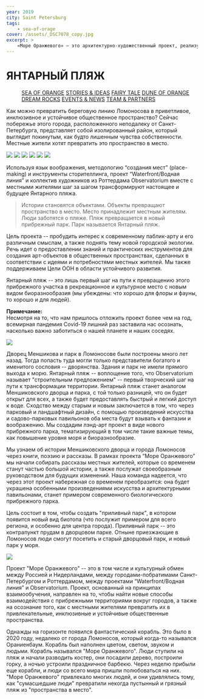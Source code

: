 ```yaml
---
year: 2019
city: Saint Petersburg
tags:
    - sea-of-orage
cover: /assets/_DSC7078_copy.jpg
excerpt: >
    «Море Оранжевого» — это архитектурно-художественный проект, реализуемый командой проекта «Waterfront/ Водная линия» совместно с партнерами из голландского архитектурного бюро Observatorium (Роттердам). Проект, нацеленный на интеграцию паблик-арт в общественные пространства, основан на идеях ко-дизайна и плэйсмэйкинга, поэтому главной его особенностью является сотрудничество с местными жителями, их вовлечение в процесс планирования и создания арт-объекта.
---
```


# ЯНТАРНЫЙ ПЛЯЖ

<Menu>
<a href="/sea-of-orange">SEA OF ORANGE</a>
<a href="/sea-of-orange/stories-and-ideas">STORIES & IDEAS</a>
<a href="/sea-of-orange/fairytale">FAIRY TALE</a>
<a href="/sea-of-orange/dune-of-orange">DUNE OF ORANGE</a>
<a href="/sea-of-orange/dreamrocks">DREAM ROCKS</a>
<a href="/sea-of-orange/events-and-news">EVENTS & NEWS</a>
<a href="/sea-of-orange/team-and-partners">TEAM & PARTNERS</a>
</Menu>

Как можно превратить береговую линию Ломоносова в приветливое, инклюзивное и устойчивое общественное пространство? Сейчас побережье этого города, расположенного неподалеку от Санкт-Петербурга, представляет собой изолированный район, который выглядит покинутым, как будто лишенным чувства собственности. Местные жители хотят превратить это пространство в место.

<Carousel>
<img src="/assets/sea-of-orange/sorange_1_1.jpg"/>
<img src="/assets/sea-of-orange/sorange_1_2.jpg"/>
<img src="/assets/sea-of-orange/sorange_1_3.jpg"/>
<img src="/assets/sea-of-orange/sorange_1_4.jpg"/>
<img src="/assets/sea-of-orange/sorange_1_5.jpg"/>
<img src="/assets/sea-of-orange/sorange_1_6.jpg"/>
</Carousel>

Используя язык воображения, методологию “создания мест” (place-making) и инструменты сторителлинга, проект “Waterfront/Водная линия” и коллектив художников из Роттердама Observatorium вместе с местными жителями шаг за шагом трансформируют настоящее и будущее Янтарного пляжа.

> Истории становятся объектами.
> Объекты превращают пространство в место.
> Место принадлежит местным жителям.
> Люди заботятся о пляже.
> Пляж превращается в новый прибрежный парк.
> Парк называется Янтарный пляж.

Цель проекта -- пробудить интерес к современному паблик-арту и его различным смыслам, а также поднять тему новой городской экологии. Речь идет о предоставлении знаний и практических инструментов для создания арт-объектов в общественных пространствах, сделанных в соответствии с идеями и потребностями местных жителей. Мы также поддерживаем Цели ООН в области устойчивого развития.

Янтарный пляж -- это лишь первый шаг на пути к превращению этого прибрежного участка в рекреационное и культурное место с новым видом биоразнообразия (мы убеждены: что хорошо для флоры и фауны, то хорошо и для людей).

**Примечание:**<br/>
Несмотря на то, что нам пришлось отложить проект более чем на год, всемирная пандемия Covid-19 лишний раз заставила нас осознать, насколько важно заботиться о нашей планете и наших соседях.

![](/assets/sea-of-orange/sorange_1_I3.jpg)

Дворец Меншикова и парк в Ломоносове были построены много лет назад. Тогда попасть туда могли только представители богатого и именитого сословия -- дворянства. Здания и парк не имели прямого выхода к морю. Янтарный пляж -- воплощение того, что Observatorium называет "строительным предложением" -- первый творческий шаг на пути к трансформации территории.
Янтарный пляж станет аналогом Меншиковского дворца и парка, с той только разницей, что он будет открыт для всех, а также будет предоставлять быстрый и легкий доступ к воде. Сходство между старым и новым заключается в том, что через парковый и ландшафтный дизайн, с помощью произведений искусства и садово-парковых павильонов оба места будут взывать к фантазии и воображению. Мы создадим лэнд-арт проект в виде нового прибрежного парка, тематизирующий в том числе такие важные темы, как повышение уровня моря и биоразнообразие.

Мы узнаем об истории Меншиковского дворца и города Ломоносов через книги, поэзию и рассказы. В рамках проекта “Море Оранжевого” мы начали собирать рассказы местных жителей, которые со временем станут частью большой истории, а также послужат своеобразным руководством для будущих изменений. Наша команда надеется, что через этот проект набережная со временем преобразится: она будет украшена особенными произведениями искусства и архитектурными павильонами, станет примером современного биологического прибрежного парка.

Цель состоит в том, чтобы создать "приливный парк", в котором появится новый вид биотопа (что послужит примером для всего региона, и особенно для центра города). Приливный парк -- это контрапункт прудам в дворцовом парке. Отныне приезжающие в Ломоносов люди смогут посетить и старый дворцовый парк, и новый парк у моря.

![](/assets/sea-of-orange/sorange_1_I0.jpg)

Проект "Море Оранжевого" -- это в том числе и культурный обмен между Россией и Нидерландами, между городами-побратимами Санкт-Петербургом и Роттердамом, между проектами “Waterfront/Водная линия” и Observatorium. Проект, основанный на принципах взаимообучения, направлен на то, чтобы найти новые способы взаимодействия с прибрежными территориями вокруг городов, а также на осознание того, как с местными жителями превратить их в привлекательные, инклюзивные и устойчивые общественные пространства.

Однажды на горизонте появился фантастический корабль. Это было в 2020 году, недалеко от города Ломоносов, который когда-то назывался Ораниенбаум. Корабль был наполнен цветом, светом, звуком и людьми. Корабль назывался "Море Оранжевого". Люди ступили на пляж и начали разводить костер, они посадили дерево, построили горку, а ночью устроили праздничное барбекю. Через неделю прибыли еще корабли, и люди со всего мира пришли полюбоваться на них. "Море Оранжевого" привлекало многих людей, и они удивлялись тому, как "сумасшедшие люди" превратили некогда пустынный и грязный пляж из "пространства в место".
